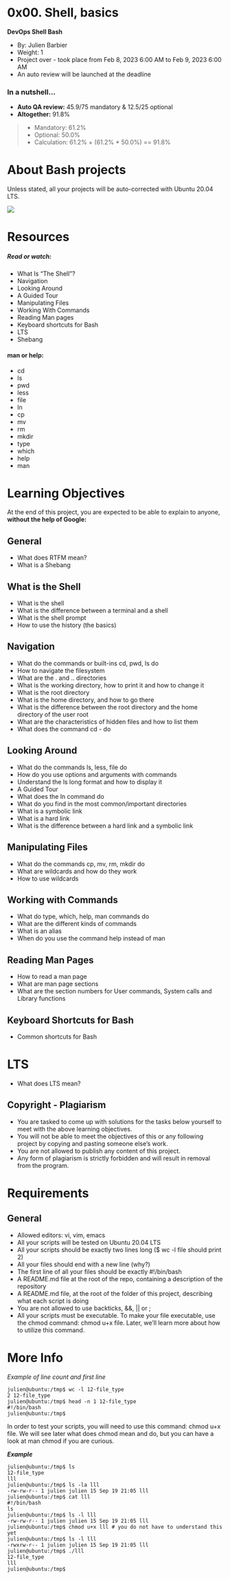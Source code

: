 # 0x00. Shell, basics
**DevOps	Shell	Bash**
- By: Julien Barbier
- Weight: 1
- Project over - took place from Feb 8, 2023 6:00 AM to Feb 9, 2023 6:00 AM
- An auto review will be launched at the deadline

### In a nutshell…
- **Auto QA review:** 45.9/75 mandatory & 12.5/25 optional
- **Altogether:**  91.8%
> - Mandatory: 61.2%
> - Optional: 50.0%
> - Calculation:  61.2% + (61.2% * 50.0%)  == 91.8%


# About **Bash** projects
Unless stated, all your projects will be auto-corrected with Ubuntu 20.04 LTS.

![](https://s3.amazonaws.com/intranet-projects-files/holbertonschool-sysadmin_devops/205/image.jpg)


# Resources
##### Read or watch:

- What Is “The Shell”?
- Navigation
- Looking Around
- A Guided Tour
- Manipulating Files
- Working With Commands
- Reading Man pages
- Keyboard shortcuts for Bash
- LTS
- Shebang

#### man or help:

- cd
- ls
- pwd
- less
- file
- ln
- cp
- mv
- rm
- mkdir
- type
- which
- help
- man


# Learning Objectives
At the end of this project, you are expected to be able to explain to anyone, **without the help of Google:**



## General
- What does RTFM mean?
- What is a Shebang


## What is the Shell
- What is the shell
- What is the difference between a terminal and a shell
- What is the shell prompt
- How to use the history (the basics)


## Navigation
- What do the commands or built-ins cd, pwd, ls do
- How to navigate the filesystem
- What are the . and .. directories
- What is the working directory, how to print it and how to change it
- What is the root directory
- What is the home directory, and how to go there
- What is the difference between the root directory and the home directory of the user root
- What are the characteristics of hidden files and how to list them
- What does the command cd - do


## Looking Around
- What do the commands ls, less, file do
- How do you use options and arguments with commands
- Understand the ls long format and how to display it
- A Guided Tour
- What does the ln command do
- What do you find in the most common/important directories
- What is a symbolic link
- What is a hard link
- What is the difference between a hard link and a symbolic link


## Manipulating Files
- What do the commands cp, mv, rm, mkdir do
- What are wildcards and how do they work
- How to use wildcards

## Working with Commands
- What do type, which, help, man commands do
- What are the different kinds of commands
- What is an alias
- When do you use the command help instead of man

## Reading Man Pages
- How to read a man page
- What are man page sections
- What are the section numbers for User commands, System calls and Library functions

## Keyboard Shortcuts for Bash
- Common shortcuts for Bash


# LTS
- What does LTS mean?

## Copyright - Plagiarism
- You are tasked to come up with solutions for the tasks below yourself to meet with the above learning objectives.
- You will not be able to meet the objectives of this or any following project by copying and pasting someone else’s work.
- You are not allowed to publish any content of this project.
- Any form of plagiarism is strictly forbidden and will result in removal from the program.


# Requirements

## General
- Allowed editors: vi, vim, emacs
- All your scripts will be tested on Ubuntu 20.04 LTS
- All your scripts should be exactly two lines long ($ wc -l file should print 2)
- All your files should end with a new line (why?)
- The first line of all your files should be exactly #!/bin/bash
- A README.md file at the root of the repo, containing a description of the repository
- A README.md file, at the root of the folder of this project, describing what each script is doing
- You are not allowed to use backticks, &&, || or ;
- All your scripts must be executable. To make your file executable, use the chmod command: chmod u+x file. Later, we’ll learn more about how to utilize this command.


# More Info
*Example of line count and first line*

```
julien@ubuntu:/tmp$ wc -l 12-file_type 
2 12-file_type
julien@ubuntu:/tmp$ head -n 1 12-file_type 
#!/bin/bash
julien@ubuntu:/tmp$
```
 
In order to test your scripts, you will need to use this command: chmod u+x file. We will see later what does chmod mean and do, but you can have a look at man chmod if you are curious.

***Example***

```
julien@ubuntu:/tmp$ ls
12-file_type
lll
julien@ubuntu:/tmp$ ls -la lll
-rw-rw-r-- 1 julien julien 15 Sep 19 21:05 lll
julien@ubuntu:/tmp$ cat lll
#!/bin/bash
ls
julien@ubuntu:/tmp$ ls -l lll
-rw-rw-r-- 1 julien julien 15 Sep 19 21:05 lll
julien@ubuntu:/tmp$ chmod u+x lll # you do not have to understand this yet
julien@ubuntu:/tmp$ ls -l lll
-rwxrw-r-- 1 julien julien 15 Sep 19 21:05 lll
julien@ubuntu:/tmp$ ./lll
12-file_type
lll
julien@ubuntu:/tmp$ 
```
